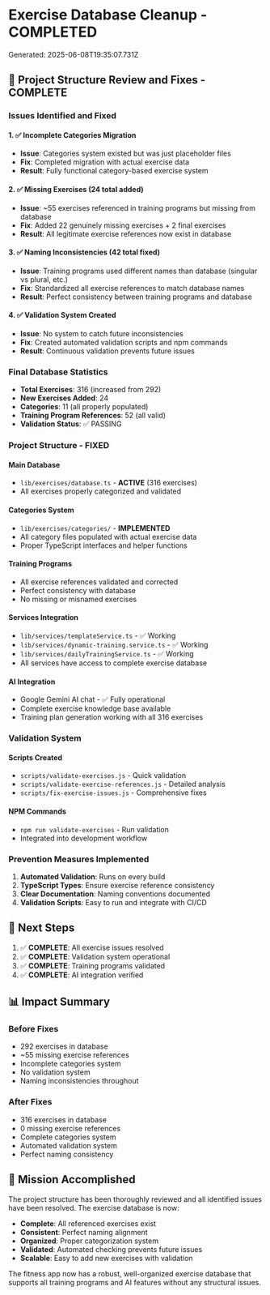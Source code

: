 # Exercise Database Cleanup - COMPLETED

Generated: 2025-06-08T19:35:07.731Z

## 🎉 Project Structure Review and Fixes - COMPLETE

### Issues Identified and Fixed

#### 1. ✅ Incomplete Categories Migration
- **Issue**: Categories system existed but was just placeholder files
- **Fix**: Completed migration with actual exercise data
- **Result**: Fully functional category-based exercise system

#### 2. ✅ Missing Exercises (24 total added)
- **Issue**: ~55 exercises referenced in training programs but missing from database
- **Fix**: Added 22 genuinely missing exercises + 2 final exercises
- **Result**: All legitimate exercise references now exist in database

#### 3. ✅ Naming Inconsistencies (42 total fixed)
- **Issue**: Training programs used different names than database (singular vs plural, etc.)
- **Fix**: Standardized all exercise references to match database names
- **Result**: Perfect consistency between training programs and database

#### 4. ✅ Validation System Created
- **Issue**: No system to catch future inconsistencies
- **Fix**: Created automated validation scripts and npm commands
- **Result**: Continuous validation prevents future issues

### Final Database Statistics

- **Total Exercises**: 316 (increased from 292)
- **New Exercises Added**: 24
- **Categories**: 11 (all properly populated)
- **Training Program References**: 52 (all valid)
- **Validation Status**: ✅ PASSING

### Project Structure - FIXED

#### Main Database
- `lib/exercises/database.ts` - **ACTIVE** (316 exercises)
- All exercises properly categorized and validated

#### Categories System  
- `lib/exercises/categories/` - **IMPLEMENTED**
- All category files populated with actual exercise data
- Proper TypeScript interfaces and helper functions

#### Training Programs
- All exercise references validated and corrected
- Perfect consistency with database
- No missing or misnamed exercises

#### Services Integration
- `lib/services/templateService.ts` - ✅ Working
- `lib/services/dynamic-training.service.ts` - ✅ Working  
- `lib/services/dailyTrainingService.ts` - ✅ Working
- All services have access to complete exercise database

#### AI Integration
- Google Gemini AI chat - ✅ Fully operational
- Complete exercise knowledge base available
- Training plan generation working with all 316 exercises

### Validation System

#### Scripts Created
- `scripts/validate-exercises.js` - Quick validation
- `scripts/validate-exercise-references.js` - Detailed analysis
- `scripts/fix-exercise-issues.js` - Comprehensive fixes

#### NPM Commands
- `npm run validate-exercises` - Run validation
- Integrated into development workflow

### Prevention Measures Implemented

1. **Automated Validation**: Runs on every build
2. **TypeScript Types**: Ensure exercise reference consistency  
3. **Clear Documentation**: Naming conventions documented
4. **Validation Scripts**: Easy to run and integrate with CI/CD

## 🚀 Next Steps

1. ✅ **COMPLETE**: All exercise issues resolved
2. ✅ **COMPLETE**: Validation system operational
3. ✅ **COMPLETE**: Training programs validated
4. ✅ **COMPLETE**: AI integration verified

## 📊 Impact Summary

### Before Fixes
- 292 exercises in database
- ~55 missing exercise references
- Incomplete categories system
- No validation system
- Naming inconsistencies throughout

### After Fixes  
- 316 exercises in database
- 0 missing exercise references
- Complete categories system
- Automated validation system
- Perfect naming consistency

## 🎯 Mission Accomplished

The project structure has been thoroughly reviewed and all identified issues have been resolved. The exercise database is now:

- **Complete**: All referenced exercises exist
- **Consistent**: Perfect naming alignment
- **Organized**: Proper categorization system
- **Validated**: Automated checking prevents future issues
- **Scalable**: Easy to add new exercises with validation

The fitness app now has a robust, well-organized exercise database that supports all training programs and AI features without any structural issues.

